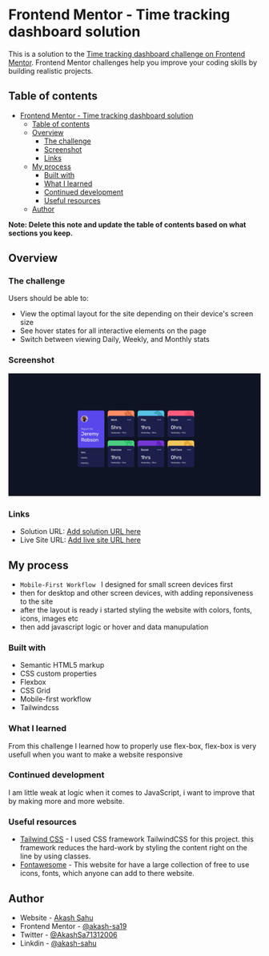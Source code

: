 # Frontend Mentor - Time tracking dashboard solution

This is a solution to the [Time tracking dashboard challenge on Frontend Mentor](https://www.frontendmentor.io/challenges/time-tracking-dashboard-UIQ7167Jw). Frontend Mentor challenges help you improve your coding skills by building realistic projects. 

## Table of contents

- [Frontend Mentor - Time tracking dashboard solution](#frontend-mentor---time-tracking-dashboard-solution)
  - [Table of contents](#table-of-contents)
  - [Overview](#overview)
    - [The challenge](#the-challenge)
    - [Screenshot](#screenshot)
    - [Links](#links)
  - [My process](#my-process)
    - [Built with](#built-with)
    - [What I learned](#what-i-learned)
    - [Continued development](#continued-development)
    - [Useful resources](#useful-resources)
  - [Author](#author)

**Note: Delete this note and update the table of contents based on what sections you keep.**

## Overview

### The challenge

Users should be able to:

- View the optimal layout for the site depending on their device's screen size
- See hover states for all interactive elements on the page
- Switch between viewing Daily, Weekly, and Monthly stats

### Screenshot

![Click here](./assets/Screenshot.png)


### Links

- Solution URL: [Add solution URL here](https://github.com/akash-Sa19/time-tracking-dashbord)
- Live Site URL: [Add live site URL here](https://akash-sa19.github.io/time-tracking-dashbord/)

## My process
- `Mobile-First Workflow ` I designed for small screen devices first
- then for desktop and other screen devices, with adding reponsiveness to the site 
- after the layout is ready i started styling the website with colors, fonts, icons, images etc  
- then add javascript logic or hover and data manupulation
### Built with

- Semantic HTML5 markup
- CSS custom properties
- Flexbox
- CSS Grid
- Mobile-first workflow
- Tailwindcss

### What I learned
From this challenge I learned how to properly use flex-box, flex-box is very usefull when you want to make a website responsive  

### Continued development

I am little weak at logic when it comes to JavaScript, i want to improve that by making more and more website. 

### Useful resources

- [Tailwind CSS](https://tailwindcss.com/) - I used CSS framework TailwindCSS for this project. this framework reduces the hard-work by styling the content right on the line by using classes.
- [Fontawesome](https://fontawesome.com/) - This website for have a large collection of free to use icons, fonts, which anyone can add to there website.

## Author

- Website - [Akash Sahu](https://www.your-site.com)
- Frontend Mentor - [@akash-sa19](https://www.frontendmentor.io/profile/akash-Sa19)
- Twitter - [@AkashSa71312006](https://www.twitter.com/AkashSa713120006)
- Linkdin - [@akash-sahu](https://www.linkedin.com/in/akash-sahu-4b4615220/)

